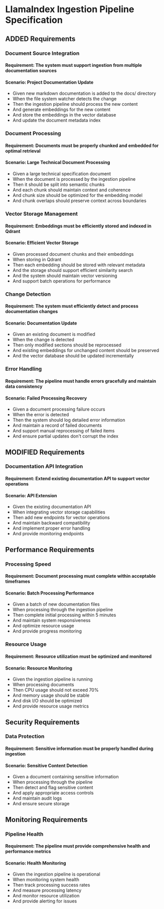 # LlamaIndex Ingestion Pipeline Specification

## ADDED Requirements

### Document Source Integration
#### Requirement: The system must support ingestion from multiple documentation sources
#### Scenario: Project Documentation Update
- Given new markdown documentation is added to the docs/ directory
- When the file system watcher detects the change
- Then the ingestion pipeline should process the new content
- And generate embeddings for the new content
- And store the embeddings in the vector database
- And update the document metadata index

### Document Processing
#### Requirement: Documents must be properly chunked and embedded for optimal retrieval
#### Scenario: Large Technical Document Processing
- Given a large technical specification document
- When the document is processed by the ingestion pipeline
- Then it should be split into semantic chunks
- And each chunk should maintain context and coherence
- And chunk size should be optimized for the embedding model
- And chunk overlaps should preserve context across boundaries

### Vector Storage Management
#### Requirement: Embeddings must be efficiently stored and indexed in Qdrant
#### Scenario: Efficient Vector Storage
- Given processed document chunks and their embeddings
- When storing in Qdrant
- Then each embedding should be stored with relevant metadata
- And the storage should support efficient similarity search
- And the system should maintain vector versioning
- And support batch operations for performance

### Change Detection
#### Requirement: The system must efficiently detect and process documentation changes
#### Scenario: Documentation Update
- Given an existing document is modified
- When the change is detected
- Then only modified sections should be reprocessed
- And existing embeddings for unchanged content should be preserved
- And the vector database should be updated incrementally

### Error Handling
#### Requirement: The pipeline must handle errors gracefully and maintain data consistency
#### Scenario: Failed Processing Recovery
- Given a document processing failure occurs
- When the error is detected
- Then the system should log detailed error information
- And maintain a record of failed documents
- And support manual reprocessing of failed items
- And ensure partial updates don't corrupt the index

## MODIFIED Requirements

### Documentation API Integration
#### Requirement: Extend existing documentation API to support vector operations
#### Scenario: API Extension
- Given the existing documentation API
- When integrating vector storage capabilities
- Then add new endpoints for vector operations
- And maintain backward compatibility
- And implement proper error handling
- And provide monitoring endpoints

## Performance Requirements

### Processing Speed
#### Requirement: Document processing must complete within acceptable timeframes
#### Scenario: Batch Processing Performance
- Given a batch of new documentation files
- When processing through the ingestion pipeline
- Then complete initial processing within 5 minutes
- And maintain system responsiveness
- And optimize resource usage
- And provide progress monitoring

### Resource Usage
#### Requirement: Resource utilization must be optimized and monitored
#### Scenario: Resource Monitoring
- Given the ingestion pipeline is running
- When processing documents
- Then CPU usage should not exceed 70%
- And memory usage should be stable
- And disk I/O should be optimized
- And provide resource usage metrics

## Security Requirements

### Data Protection
#### Requirement: Sensitive information must be properly handled during ingestion
#### Scenario: Sensitive Content Detection
- Given a document containing sensitive information
- When processing through the pipeline
- Then detect and flag sensitive content
- And apply appropriate access controls
- And maintain audit logs
- And ensure secure storage

## Monitoring Requirements

### Pipeline Health
#### Requirement: The pipeline must provide comprehensive health and performance metrics
#### Scenario: Health Monitoring
- Given the ingestion pipeline is operational
- When monitoring system health
- Then track processing success rates
- And measure processing latency
- And monitor resource utilization
- And provide alerting for issues